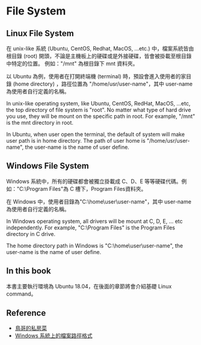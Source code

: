# File System

## Linux File System

在 unix-like 系統 \(Ubuntu, CentOS, Redhat, MacOS, ...etc.\) 中，檔案系統皆由根目錄 \(root\) 開頭，不論是主機板上的硬碟或是外接硬碟，皆會被掛載至根目錄中特定的位置。 例如："/mnt" 為根目錄下 mnt 資料夾。

以 Ubuntu 為例，使用者在打開終端機 \(terminal\) 時，預設會進入使用者的家目錄 \(home directory\) ，路徑位置為 "/home/usr/user-name"，其中 user-name 為使用者自行定義的名稱。

In unix-like operating system, like Ubuntu, CentOS, RedHat, MacOS, ...etc, the top directory of file system is "root". No matter what type of hard drive you use, they will be mount on the specific path in root. For example, "/mnt" is the mnt directory in root.

In Ubuntu, when user open the terminal, the default of system will make user path is in home directory. The path of user home is "/home/usr/user-name", the user-name is the name of user define.

## Windows File System

Windows 系統中，所有的硬碟都會被獨立掛載成 C、D、E 等等硬碟代碼。例如："C:\Program Files"為 C 槽下，Program Files資料夾。

在 Windows 中，使用者目錄為"C:\home\user\user-name"，其中 user-name 為使用者自行定義的名稱。

In Windows operating system, all drivers will be mount at C, D, E, ... etc independently. For example, "C:\Program Files" is the Program Files directory in C drive.

The home directory path in Windows is "C:\home\user\user-name", the user-name is the name of user define.

## In this book

本書主要執行環境為 Ubuntu 18.04，在後面的章節將會介紹基礎 Linux command。

## Reference

* [鳥哥的私房菜](http://linux.vbird.org/linux_basic/0210filepermission.php)
* [Windows 系統上的檔案路徑格式](https://docs.microsoft.com/zh-tw/dotnet/standard/io/file-path-formats)

